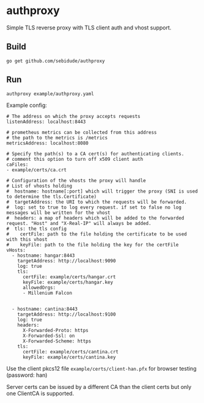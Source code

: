 # authproxy

Simple TLS reverse proxy with TLS client auth and vhost support.

## Build
```
go get github.com/sebidude/authproxy
```
## Run
```
authproxy example/authproxy.yaml
```

Example config:
```
# The address on which the proxy accepts requests
listenAddress: localhost:8443

# prometheus metrics can be collected from this address 
# the path to the metrics is /metrics
metricsAddress: localhost:8080

# Specify the path(s) to a CA cert(s) for authenticating clients.
# comment this option to turn off x509 client auth
caFiles: 
- example/certs/ca.crt

# Configuration of the vhosts the proxy will handle
# List of vhosts holding
#  hostname: hostname[:port] which will trigger the proxy (SNI is used to determine the tls.Certificate)
#  targetAddress: the URI to which the requests will be forwarded.
#  log: set to true to log every request. if set to false no log messages will be written for the vhost
#  headers: a map of headers which will be added to the forwarded request. "Host" and "X-Real-IP" will always be added.
#  tls: the tls config
#    certFile: path to the file holding the certificate to be used with this vhost
#    keyFile: path to the file holding the key for the certFile 
vHosts:
  - hostname: hangar:8443
    targetAddress: http://localhost:9090
    log: true
    tls:
      certFile: example/certs/hangar.crt
      keyFile: example/certs/hangar.key
      allowedOrgs:
      - Millenium Falcon


  - hostname: cantina:8443
    targetAddress: http://localhost:9100
    log: true
    headers:
      X-Forwarded-Proto: https
      X-Forwarded-Ssl: on
      X-Forwarded-Scheme: https
    tls:
      certFile: example/certs/cantina.crt
      keyFile: example/certs/cantina.key

```

Use the client pkcs12 file ```example/certs/client-han.pfx``` for browser testing (password: han)

Server certs can be issued by a different CA than the client certs but only one ClientCA is supported.

